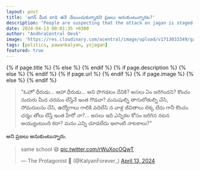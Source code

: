 ```yaml
---
layout: post
title: 'జగన్ మీద దాడి తనే చేయించుకున్నాడని ప్రజలు అనుకుంటున్నారట?'
description: "People are suspecting that the attack on jagan is staged and not real"
date: 2024-04-13 00:01:35 +0300
author: "AndhraCentral Desk"
image: 'https://res.cloudinary.com/acentral/image/upload/v1713033349/ganja/jaganattack_csg44a.jpg'
tags: [politics, pawankalyan, ysjagan]
featured: true
---
```


<meta content="{{ site.title }}" property="og:site_name">
{% if page.title %}
  <meta content="{{ page.title }}" property="og:title">
{% else %}
  <meta content="{{ site.title }}" property="og:title">
{% endif %}
{% if page.description %}
  <meta content="{{ page.description }}" property="og:description">
{% else %}
  <meta content="{{ site.description }}" property="og:description">
{% endif %}
{% if page.url %}
  <meta content="{{ site.url }}{{ page.url }}" property="og:url">
{% endif %}
{% if page.image %}
  <meta content="https://res.cloudinary.com/acentral/image/upload/v1713033349/ganja/jaganattack_csg44a.jpg" property="og:image">
{% else %}
  <meta content="{{ site.url }}/images/og.png" property="og:image">
{% endif %}

> "ఓహో ధీరుడు... ఆహా ధీరుడు... అని పొగడటం దేనికి? అసలు ఏం జరిగిందని? కొంచం నుదురు మీద చరమం లేస్తేనే ఇంత గొడవా? మనుషుల్ని తాగుబోతుల్ని చేసి, సోమరులను చేసి, ఉద్యోగాలు గాలికి వదిలేసి న వాళ్ల జీవితాలు లెక్క లేదు గానీ కొంచం చర్మం తోలు లేస్తే ఇంత హీరో నా?... అసలు ఇది ఎన్నికల కోసం జరిగిన నటన అయ్యుంటుంది కదా? మనం ఎన్ని చూడలేదు ఇలాంటి నాటకాలు?"

అని ప్రజలు అనుకుంటున్నారు.


<blockquote class="twitter-tweet"><p lang="en" dir="ltr">same school 😄 <a href="https://t.co/rWuXocOQwT">pic.twitter.com/rWuXocOQwT</a></p>&mdash; The Protagonist 🥛 (@KalyanForever_) <a href="https://twitter.com/KalyanForever_/status/1779181391097581948?ref_src=twsrc%5Etfw">April 13, 2024</a></blockquote> <script async src="https://platform.twitter.com/widgets.js" charset="utf-8"></script>